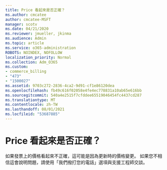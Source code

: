 ```yaml
---
title: Price 看起來是否正確？
ms.author: cmcatee
author: cmcatee-MSFT
manager: scotv
ms.date: 04/21/2020
ms.reviewer: jmueller, jkinma
ms.audience: Admin
ms.topic: article
ms.service: o365-administration
ROBOTS: NOINDEX, NOFOLLOW
localization_priority: Normal
ms.collection: Adm_O365
ms.custom:
- commerce_billing
- "473"
- "1500027"
ms.assetid: 9703c272-2836-4ca2-9d91-cf1e86120dea
ms.openlocfilehash: fb49c616f02058e4fe4ec778831a10ab65e616bb
ms.sourcegitcommit: 540a4e2515f7cfddee65519046454fc4437cd287
ms.translationtype: MT
ms.contentlocale: zh-TW
ms.lasthandoff: 08/01/2021
ms.locfileid: "53687885"
---
```

# <a name="price-doesnt-look-correct"></a>Price 看起來是否正確？

如果發票上的價格看起來不正確，這可能是因為更新時的價格變更。 如果您不相信這會說明問題，請使用「我們撥打您的電話」選項與支援工程師交談。